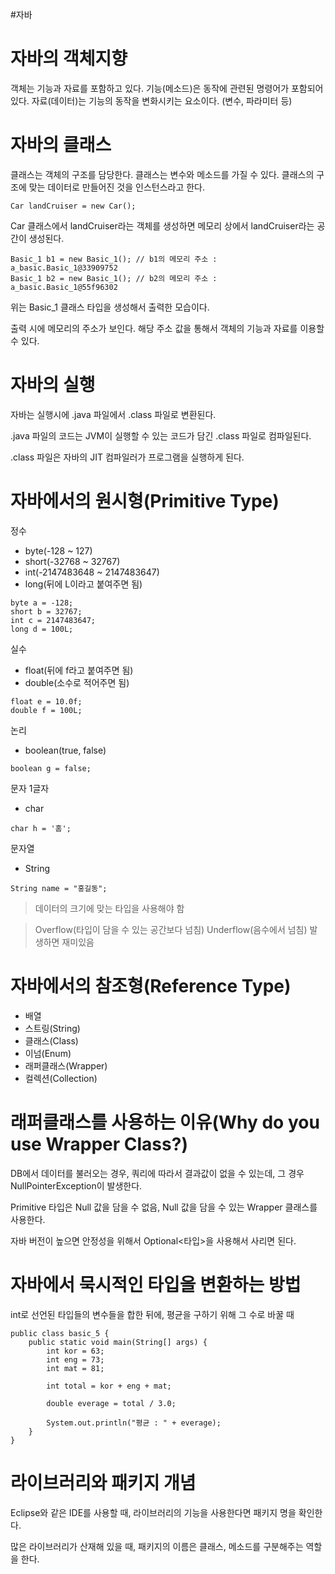#자바

자바의 객체지향
=

객체는 기능과 자료를 포함하고 있다.
기능(메소드)은 동작에 관련된 명령어가 포함되어 있다.
자료(데이터)는 기능의 동작을 변화시키는 요소이다. (변수, 파라미터 등)

자바의 클래스
=

클래스는 객체의 구조를 담당한다. 
클래스는 변수와 메소드를 가질 수 있다.
클래스의 구조에 맞는 데이터로 만들어진 것을 인스턴스라고 한다.

```
Car landCruiser = new Car();
```
Car 클래스에서 landCruiser라는 객체를 생성하면 메모리 상에서 landCruiser라는 공간이 생성된다.

```
Basic_1 b1 = new Basic_1(); // b1의 메모리 주소 : a_basic.Basic_1@33909752
Basic_1 b2 = new Basic_1(); // b2의 메모리 주소 : a_basic.Basic_1@55f96302
```

위는 Basic_1 클래스 타입을 생성해서 출력한 모습이다.

출력 시에 메모리의 주소가 보인다. 해당 주소 값을 통해서 객체의 기능과 자료를 이용할 수 있다.


자바의 실행
=

자바는 실행시에 .java 파일에서 .class 파일로 변환된다.

.java 파일의 코드는 JVM이 실행할 수 있는 코드가 담긴 .class 파일로 컴파일된다.

.class 파일은 자바의 JIT 컴파일러가 프로그램을 실행하게 된다.

자바에서의 원시형(Primitive Type)
=

정수
* byte(-128 ~ 127)
* short(-32768 ~ 32767)
* int(-2147483648 ~ 2147483647)
* long(뒤에 L이라고 붙여주면 됨)

```
byte a = -128;
short b = 32767;
int c = 2147483647;
long d = 100L;
```

실수
* float(뒤에 f라고 붙여주면 됨)
* double(소수로 적어주면 됨)

```
float e = 10.0f;
double f = 100L;
```

논리
* boolean(true, false)

```
boolean g = false;
```

문자 1글자
* char

```
char h = '홈';
```

문자열
* String

```
String name = "홍길동";
```


>데이터의 크기에 맞는 타입을 사용해야 함

>Overflow(타입이 담을 수 있는 공간보다 넘침)
>Underflow(음수에서 넘침) 발생하면 재미있음

자바에서의 참조형(Reference Type)
=

* 배열
* 스트링(String)
* 클래스(Class)
* 이넘(Enum)
* 래퍼클래스(Wrapper)
* 컬렉션(Collection)

래퍼클래스를 사용하는 이유(Why do you use Wrapper Class?)
=

DB에서 데이터를 불러오는 경우, 쿼리에 따라서 결과값이 없을 수 있는데, 그 경우 NullPointerException이 발생한다.

Primitive 타입은 Null 값을 담을 수 없음, Null 값을 담을 수 있는 Wrapper 클래스를 사용한다.

자바 버전이 높으면 안정성을 위해서 Optional<타입>을 사용해서 사리면 된다.

자바에서 묵시적인 타입을 변환하는 방법
=

int로 선언된 타입들의 변수들을 합한 뒤에, 평균을 구하기 위해 그 수로 바꿀 때

```
public class basic_5 {
	public static void main(String[] args) {
		int kor = 63;
		int eng = 73;
		int mat = 81;
		
		int total = kor + eng + mat;
				
		double everage = total / 3.0;
		
		System.out.println("평균 : " + everage);
	}
}
```

라이브러리와 패키지 개념
=

Eclipse와 같은 IDE를 사용할 때, 라이브러리의 기능을 사용한다면 패키지 명을 확인한다.

많은 라이브러리가 산재해 있을 때, 패키지의 이름은 클래스, 메소드를 구분해주는 역할을 한다.